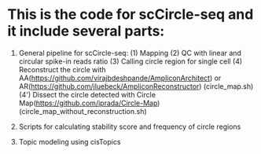 # This is the code for scCircle-seq and it include several parts:

1. General pipeline for scCircle-seq:
    (1) Mapping 
    (2) QC with linear and circular spike-in reads ratio
    (3) Calling circle region for single cell
    (4) Reconstruct the circle with AA(https://github.com/virajbdeshpande/AmpliconArchitect) or AR(https://github.com/jluebeck/AmpliconReconstructor) (circle_map.sh)
    (4') Dissect the circle detected with Circle Map(https://github.com/iprada/Circle-Map) (circle_map_without_reconstruction.sh)

2. Scripts for calculating stability score and frequency of circle regions

3. Topic modeling using cisTopics

